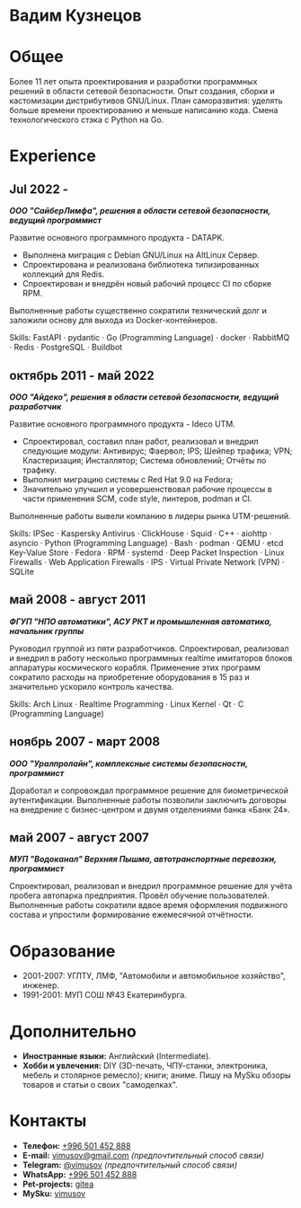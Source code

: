 # Вадим Кузнецов

# Общее

Более 11 лет опыта проектирования и разработки программных решений в области сетевой безопасности. Опыт создания,
сборки и кастомизации дистрибутивов GNU/Linux. План саморазвития: уделять больше времени проектированию и меньше
написанию кода. Смена технологического стэка с Python на Go.

# Experience

## Jul 2022 -

_**ООО "СайберЛимфа", решения в области сетевой безопасности, ведущий программист**_

Развитие основного программного продукта - DATAPK.

- Выполнена миграция с Debian GNU/Linux на AltLinux Сервер.
- Спроектирована и реализована библиотека типизированных коллекций для Redis.
- Спроектирован и внедрён новый рабочий процесс CI по сборке RPM.

Выполненные работы существенно сократили технический долг и заложили основу для выхода из Docker-контейнеров.

Skills: FastAPI · pydantic · Go (Programming Language) · docker · RabbitMQ · Redis · PostgreSQL · Buildbot

## октябрь 2011 - май 2022

_**ООО "Айдеко", решения в области сетевой безопасности, ведущий разработчик**_

Развитие основного программного продукта - Ideco UTM.

- Спроектировал, составил план работ, реализовал и внедрил следующие модули: Антивирус; Фаервол; IPS; Шейпер трафика;
  VPN; Кластеризация; Инсталлятор; Система обновлений; Отчёты по трафику.
- Выполнил миграцию системы с Red Hat 9.0 на Fedora;
- Значительно улучшил и усовершенствовал рабочие процессы в части применения SCM, code style, линтеров, podman и CI.

Выполненные работы вывели компанию в лидеры рынка UTM-решений.

Skills: IPSec · Kaspersky Antivirus · ClickHouse · Squid · C++ · aiohttp · asyncio · Python (Programming Language) ·
Bash · podman · QEMU · etcd Key-Value Store · Fedora · RPM · systemd · Deep Packet Inspection · Linux Firewalls · Web
Application Firewalls · IPS · Virtual Private Network (VPN) · SQLite

## май 2008 - август 2011

_**ФГУП "НПО автоматики", АСУ РКТ и промышленная автоматика, начальник группы**_

Руководил группой из пяти разработчиков. Спроектировал, реализовал и внедрил в работу несколько программных realtime
имитаторов блоков аппаратуры космического корабля. Применение этих программ сократило расходы на приобретение
оборудования в 15 раз и значительно ускорило контроль качества.

Skills: Arch Linux · Realtime Programming · Linux Kernel · Qt · C (Programming Language)

## ноябрь 2007 - март 2008

_**ООО "Уралпролайн", комплексные системы безопасности, программист**_

Доработал и сопровождал программное решение для биометрической аутентификации. Выполненные работы позволили заключить
договоры на внедрение с бизнес-центром и двумя отделениями банка «Банк 24».

## май 2007 - август 2007

_**МУП "Водоканал" Верхняя Пышма, автотранспортные перевозки, программист**_

Спроектировал, реализовал и внедрил программное решение для учёта пробега автопарка предприятия. Провёл обучение
пользователей. Выполненные работы сократили вдвое время оформления подвижного состава и упростили формирование
ежемесячной отчётности.

# Образование

- 2001-2007: УГЛТУ, ЛМФ, "Автомобили и автомобильное хозяйство", инженер.
- 1991-2001: МУП СОШ №43 Екатеринбурга.

# Дополнительно

- **Иностранные языки:** Английский (Intermediate).
- **Хобби и увлечения:** DIY (3D-печать, ЧПУ-станки, электроника, мебель и столярное ремесло); книги; аниме.
  Пишу на MySku обзоры товаров и статьи о своих "самоделках".

# Контакты

- **Телефон:** [+996 501 452 888](tel:+996501452888)
- **Е-mail:** [vimusov@gmail.com](mailto:vimusov@gmail.com) _(предпочтительный способ связи)_
- **Telegram:** [@vimusov](https://t.me/vimusov) _(предпочтительный способ связи)_
- **WhatsApp:** [+996 501 452 888](https://wa.me/996501452888)
- **Pet-projects:** [gitea](https://github.com/vimusov)
- **MySku:** [vimusov](https://mysku.club/my/vimusov)
